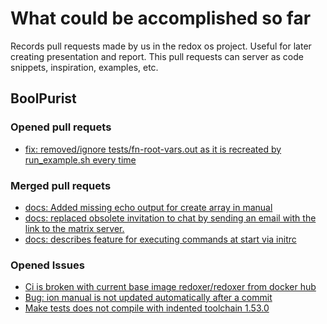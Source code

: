 # What could be accomplished so far

Records pull requests made by us in the redox os project.
Useful for later creating presentation and report. This pull requests can server as code snippets, 
inspiration, examples, etc.

## BoolPurist 

### Opened pull requets

- [fix: removed/ignore tests/fn-root-vars.out as it is recreated by run_example.sh every time](https://gitlab.redox-os.org/redox-os/ion/-/merge_requests/1236)

### Merged pull requets

- [docs: Added missing echo output for create array in manual](https://gitlab.redox-os.org/redox-os/ion/-/merge_requests/1233)
- [docs: replaced obsolete invitation to chat by sending an email with the link to the matrix server.](https://gitlab.redox-os.org/redox-os/ion/-/merge_requests/1235)
- [docs: describes feature for executing commands at start via initrc](https://gitlab.redox-os.org/redox-os/ion/-/merge_requests/1234)

### Opened Issues

- [Ci is broken with current base image redoxer/redoxer from docker hub](https://gitlab.redox-os.org/redox-os/ion/-/issues/1020)
- [Bug: ion manual is not updated automatically after a commit](https://gitlab.redox-os.org/redox-os/ion/-/issues/1019)
- [Make tests does not compile with indented toolchain 1.53.0](https://gitlab.redox-os.org/redox-os/ion/-/issues/1018)
